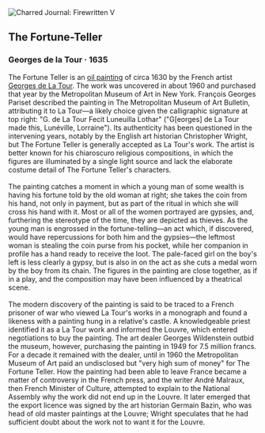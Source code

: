 <div class="artwork-of-the-day">
  <div class="container">
    <div class="img-wrapper">
      <img
        src="https://uploads6.wikiart.org/00129/images/georges-de-la-tour/the-fortune-teller.jpg!Large.jpg"
        alt="Charred Journal: Firewritten V" />
    </div>
    <div class="artwork-detail">
      <div class="artwork-origin"> 
        <h2 class="artwork-name">The Fortune-Teller</h2>
        <h3 class="artist">
          Georges de la Tour
                    ·  1635
        </h3>
      </div>
      <p class="description">
        <span class="artwork-description-text ng-binding" ng-bind-html="viewModel.ArtworkOfTheDay.Description | unsafe">The Fortune Teller is an <a target="_blank" href="/en/paintings-by-media/oil-on-sacking">oil painting</a> of circa 1630 by the French artist <a target="_blank" href="/en/georges-de-la-tour">Georges de La Tour</a>. The work was uncovered in about 1960 and purchased that year by the Metropolitan Museum of Art in New York. François Georges Pariset described the painting in The Metropolitan Museum of Art Bulletin, attributing it to La Tour—a likely choice given the calligraphic signature at top right: "G. de La Tour Fecit Luneuilla Lothar" ("G[eorges] de La Tour made this, Lunéville, Lorraine"). Its authenticity has been questioned in the intervening years, notably by the English art historian Christopher Wright, but The Fortune Teller is generally accepted as La Tour's work. The artist is better known for his chiaroscuro religious compositions, in which the figures are illuminated by a single light source and lack the elaborate costume detail of The Fortune Teller's characters.
<br>
<br>The painting catches a moment in which a young man of some wealth is having his fortune told by the old woman at right; she takes the coin from his hand, not only in payment, but as part of the ritual in which she will cross his hand with it. Most or all of the women portrayed are gypsies, and, furthering the stereotype of the time, they are depicted as thieves. As the young man is engrossed in the fortune-telling—an act which, if discovered, would have repercussions for both him and the gypsies—the leftmost woman is stealing the coin purse from his pocket, while her companion in profile has a hand ready to receive the loot. The pale-faced girl on the boy's left is less clearly a gypsy, but is also in on the act as she cuts a medal worn by the boy from its chain. The figures in the painting are close together, as if in a play, and the composition may have been influenced by a theatrical scene.
<br>
<br>The modern discovery of the painting is said to be traced to a French prisoner of war who viewed La Tour's works in a monograph and found a likeness with a painting hung in a relative's castle. A knowledgeable priest identified it as a La Tour work and informed the Louvre, which entered negotiations to buy the painting. The art dealer Georges Wildenstein outbid the museum, however, purchasing the painting in 1949 for 7.5 million francs. For a decade it remained with the dealer, until in 1960 the Metropolitan Museum of Art paid an undisclosed but "very high sum of money" for The Fortune Teller. How the painting had been able to leave France became a matter of controversy in the French press, and the writer André Malraux, then French Minister of Culture, attempted to explain to the National Assembly why the work did not end up in the Louvre. It later emerged that the export licence was signed by the art historian Germain Bazin, who was head of old master paintings at the Louvre; Wright speculates that he had sufficient doubt about the work not to want it for the Louvre.</span>
                        <div class="text-shadow-container" ng-show="showShadow" style=""></div>
      </p>
    </div>
  </div>

</div>
